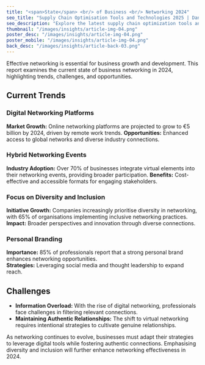 ```yaml
---
title: "<span>State</span> <br/> of Business <br/> Networking 2024"
seo_title: "Supply Chain Optimisation Tools and Technologies 2025 | Danube Connections"
seo_description: "Explore the latest supply chain optimization tools and technologies for 2025, which will enhance efficiency, transparency, and innovation across industries."
thumbnail: "/images/insights/article-img-04.png"
poster_desc: "/images/insights/article-img-04.png"
poster_mobile: "/images/insights/article-img-04.png"
back_desc: "/images/insights/article-back-03.png"
--- 
```



Effective networking is essential for business growth and development. This report examines the current state of business networking in 2024, highlighting trends, challenges, and opportunities.

<span class="line"></span>

## Current Trends

### Digital Networking Platforms

**Market Growth:** Online networking platforms are projected to grow to €5 billion by 2024, driven by remote work trends.
**Opportunities:** Enhanced access to global networks and diverse industry connections.

### Hybrid Networking Events

**Industry Adoption:** Over 70% of businesses integrate virtual elements into their networking events, providing broader participation.
**Benefits:** Cost-effective and accessible formats for engaging stakeholders.

### Focus on Diversity and Inclusion

**Initiative Growth:** Companies increasingly prioritise diversity in networking, with 65% of organisations implementing inclusive networking practices.
**Impact:** Broader perspectives and innovation through diverse connections.

### Personal Branding

**Importance:** 85% of professionals report that a strong personal brand enhances networking opportunities.
<br/>
**Strategies:** Leveraging social media and thought leadership to expand reach.

<span class="line"></span>

## Challenges

- **Information Overload:** With the rise of digital networking, professionals face challenges in filtering relevant connections.
- **Maintaining Authentic Relationships:** The shift to virtual networking requires intentional strategies to cultivate genuine relationships.

<span class="line"></span>

As networking continues to evolve, businesses must adapt their strategies to leverage digital tools while fostering authentic connections. Emphasising diversity and inclusion will further enhance networking effectiveness in 2024.